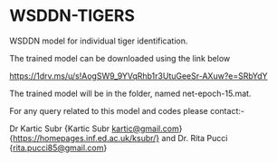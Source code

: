 # WSDDN-TIGERS
WSDDN model for individual tiger identification. 

The trained model can be downloaded using the link below

https://1drv.ms/u/s!AogSW9_9YVqRhb1r3UtuGeeSr-AXuw?e=SRbYdY

The trained model will be in the folder, named net-epoch-15.mat. 

For any query related to this model and codes please contact:-

Dr Kartic Subr {Kartic Subr <kartic@gmail.com>}{https://homepages.inf.ed.ac.uk/ksubr/}
and 
Dr. Rita Pucci {rita.pucci85@gmail.com}








